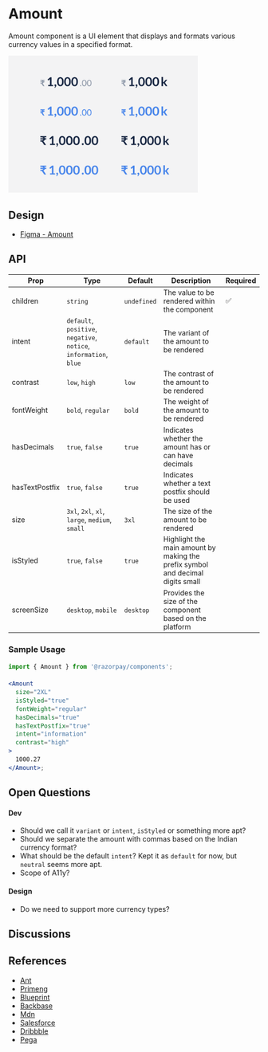 # Amount <!-- omit in toc -->

Amount component is a UI element that displays and formats various currency values in a specified format.

<img  src="./amount-thumbnail.png"  width="380" />

## Design

- [Figma - Amount](https://www.figma.com/file/jubmQL9Z8V7881ayUD95ps/Blade---Payment-Light?node-id=28012%3A580578&t=3peAz8A2n2Gw4WMl-1)

## API

| Prop           | Type                                                               | Default     | Description                                                                    | Required |
| -------------- | ------------------------------------------------------------------ | ----------- | ------------------------------------------------------------------------------ | -------- |
| children       | `string`                                                           | `undefined` | The value to be rendered within the component                                  | ✅       |
| intent         | `default`, `positive`, `negative`, `notice`, `information`, `blue` | `default`   | The variant of the amount to be rendered                                       |          |
| contrast       | `low`, `high`                                                      | `low`       | The contrast of the amount to be rendered                                      |          |
| fontWeight     | `bold`, `regular`                                                  | `bold`      | The weight of the amount to be rendered                                        |          |
| hasDecimals    | `true`, `false`                                                    | `true`      | Indicates whether the amount has or can have decimals                          |          |
| hasTextPostfix | `true`, `false`                                                    | `true`      | Indicates whether a text postfix should be used                                |          |
| size           | `3xl`, `2xl`, `xl`, `large`, `medium`, `small`                     | `3xl`       | The size of the amount to be rendered                                          |          |
| isStyled       | `true`, `false`                                                    | `true`      | Highlight the main amount by making the prefix symbol and decimal digits small |          |
| screenSize     | `desktop`, `mobile`                                                | `desktop`   | Provides the size of the component based on the platform                       |          |

### Sample Usage

```jsx
import { Amount } from '@razorpay/components';

<Amount
  size="2XL"
  isStyled="true"
  fontWeight="regular"
  hasDecimals="true"
  hasTextPostfix="true"
  intent="information"
  contrast="high"
>
  1000.27
</Amount>;
```

## Open Questions

#### Dev

- Should we call it `variant` or `intent`, `isStyled` or something more apt?
- Should we separate the amount with commas based on the Indian currency format?
- What should be the default `intent`? Kept it as `default` for now, but `neutral` seems more apt.
- Scope of A11y?

#### Design

- Do we need to support more currency types?

## Discussions

## References

- [Ant](https://ant.design/components/input)
- [Primeng](https://primeng.org/inputnumber)
- [Blueprint](https://blueprintjs.com/docs/#core/components/file-input)
- [Backbase](https://designsystem.backbase.com/v1/components/amount/web)
- [Mdn](https://developer.mozilla.org/en-US/docs/Web/JavaScript/Reference/Global_Objects/Intl/NumberFormat)
- [Salesforce](https://developer.salesforce.com/docs/component-library/bundle/ui:inputCurrency)
- [Dribbble](https://dribbble.com/tags/money_components)
- [Pega](https://design.pega.com/design/currency/)
